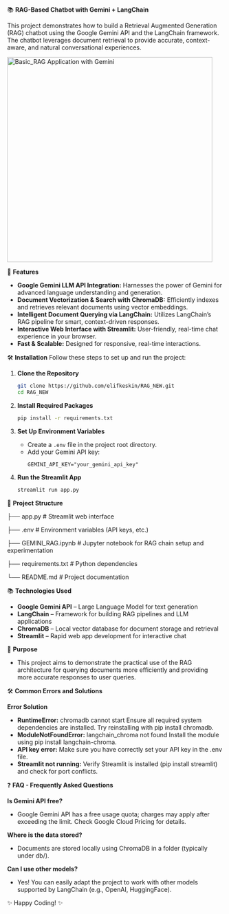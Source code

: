 📚 **RAG-Based Chatbot with Gemini + LangChain**

This project demonstrates how to build a Retrieval Augmented Generation (RAG) chatbot using the Google Gemini API and the LangChain framework. The chatbot leverages document retrieval to provide accurate, context-aware, and natural conversational experiences.

   <img width="477" alt="Basic_RAG Application with Gemini" src="https://github.com/user-attachments/assets/1bfebe83-1da1-437a-a5db-32b67e03aefd" />


🚀 **Features**
- **Google Gemini LLM API Integration:** Harnesses the power of Gemini for advanced language understanding and generation.
- **Document Vectorization & Search with ChromaDB:** Efficiently indexes and retrieves relevant documents using vector embeddings.
- **Intelligent Document Querying via LangChain:** Utilizes LangChain’s RAG pipeline for smart, context-driven responses.
- **Interactive Web Interface with Streamlit:** User-friendly, real-time chat experience in your browser.
- **Fast & Scalable:** Designed for responsive, real-time interactions.

🛠️ **Installation**
Follow these steps to set up and run the project:

1. **Clone the Repository**
    ```bash
    git clone https://github.com/elifkeskin/RAG_NEW.git
    cd RAG_NEW
    ```

2. **Install Required Packages**
    ```bash
    pip install -r requirements.txt
    ```

3. **Set Up Environment Variables**
    - Create a `.env` file in the project root directory.
    - Add your Gemini API key:
      ```
      GEMINI_API_KEY="your_gemini_api_key"
      ```

4. **Run the Streamlit App**
    ```bash
    streamlit run app.py
    ```

📄 **Project Structure**


├── app.py # Streamlit web interface

├── .env # Environment variables (API keys, etc.)

├── GEMINI_RAG.ipynb # Jupyter notebook for RAG chain setup and experimentation

├── requirements.txt # Python dependencies

└── README.md # Project documentation



📚 **Technologies Used**

- **Google Gemini API** – Large Language Model for text generation
- **LangChain** – Framework for building RAG pipelines and LLM applications
- **ChromaDB** – Local vector database for document storage and retrieval
- **Streamlit** – Rapid web app development for interactive chat

🎯 **Purpose**

* This project aims to demonstrate the practical use of the RAG architecture for querying documents more efficiently and providing more accurate responses to user queries.

🛠️ **Common Errors and Solutions**

**Error	Solution**
* **RuntimeError:**  chromadb cannot start	Ensure all required system dependencies are installed. Try reinstalling with pip install chromadb.
* **ModuleNotFoundError:** langchain_chroma not found	Install the module using pip install langchain-chroma.
* **API key error:** 	Make sure you have correctly set your API key in the .env file.
* **Streamlit not running:**	Verify Streamlit is installed (pip install streamlit) and check for port conflicts.

❓ **FAQ - Frequently Asked Questions**

**Is Gemini API free?**
* Google Gemini API has a free usage quota; charges may apply after exceeding the limit. Check Google Cloud Pricing for details.

**Where is the data stored?**
* Documents are stored locally using ChromaDB in a folder (typically under db/).

**Can I use other models?**
* Yes! You can easily adapt the project to work with other models supported by LangChain (e.g., OpenAI, HuggingFace).

✨ Happy Coding! ✨
